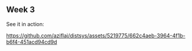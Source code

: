 ## Week 3

See it in action:

https://github.com/aziflaj/distsys/assets/5219775/662c4aeb-3964-4f1b-b6f4-451acd94cd9d

